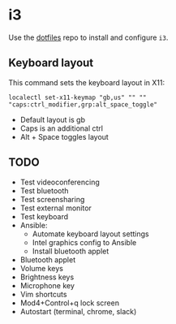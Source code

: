 # i3

Use the [dotfiles](https://github.com/nicolomaioli/dotfiles) repo to install
and configure `i3`.

## Keyboard layout

This command sets the keyboard layout in X11:

```
localectl set-x11-keymap "gb,us" "" "" "caps:ctrl_modifier,grp:alt_space_toggle"
```

- Default layout is gb
- Caps is an additional ctrl
- Alt + Space toggles layout

## TODO

- Test videoconferencing
- Test bluetooth
- Test screensharing
- Test external monitor
- Test keyboard
- Ansible:
  - Automate keyboard layout settings
  - Intel graphics config to Ansible
  - Install bluetooth applet
- Bluetooth applet
- Volume keys
- Brightness keys
- Microphone key
- Vim shortcuts
- Mod4+Control+q lock screen
- Autostart (terminal, chrome, slack)
